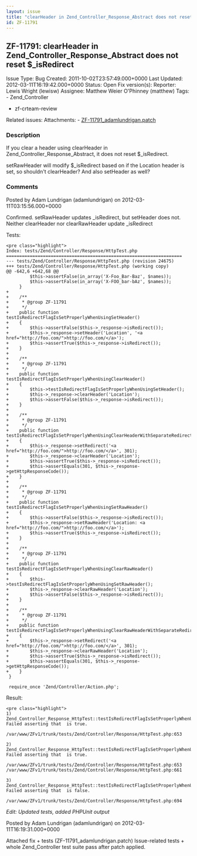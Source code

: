 ```yaml
---
layout: issue
title: "clearHeader in Zend_Controller_Response_Abstract does not reset $_isRedirect"
id: ZF-11791
---
```


ZF-11791: clearHeader in Zend\_Controller\_Response\_Abstract does not reset $\_isRedirect
------------------------------------------------------------------------------------------

 Issue Type: Bug Created: 2011-10-02T23:57:49.000+0000 Last Updated: 2012-03-11T16:19:42.000+0000 Status: Open Fix version(s): 
 Reporter:  Lewis Wright (lewisw)  Assignee:  Matthew Weier O'Phinney (matthew)  Tags: - Zend\_Controller
- zf-crteam-review
 
 Related issues: 
 Attachments: - [ZF-11791\_adamlundrigan.patch](/issues/secure/attachment/14959/ZF-11791_adamlundrigan.patch)
 
### Description

If you clear a header using clearHeader in Zend\_Controller\_Response\_Abstract, it does not reset $\_isRedirect.

setRawHeader will modify $\_isRedirect based on if the Location header is set, so shouldn't clearHeader? And also setHeader as well?

 

 

### Comments

Posted by Adam Lundrigan (adamlundrigan) on 2012-03-11T03:15:56.000+0000

Confirmed. setRawHeader updates \_isRedirect, but setHeader does not. Neither clearHeader nor clearRawHeader update \_isRedirect

Tests:

 
    <pre class="highlight">
    Index: tests/Zend/Controller/Response/HttpTest.php
    ===================================================================
    --- tests/Zend/Controller/Response/HttpTest.php (revision 24675)
    +++ tests/Zend/Controller/Response/HttpTest.php (working copy)
    @@ -642,6 +642,68 @@
             $this->assertFalse(in_array('X-Foo_Bar-Baz', $names));
             $this->assertFalse(in_array('X-FOO_bar-bAz', $names));
         }
    +
    +    /**
    +     * @group ZF-11791
    +     */
    +    public function testIsRedirectFlagIsSetProperlyWhenUsingSetHeader()
    +    {
    +        $this->assertFalse($this->_response->isRedirect());
    +        $this->_response->setHeader('Location', '<a href="http://foo.com/">http://foo.com/</a>');
    +        $this->assertTrue($this->_response->isRedirect());
    +    }
    +
    +    /**
    +     * @group ZF-11791
    +     */
    +    public function testIsRedirectFlagIsSetProperlyWhenUsingClearHeader()
    +    {
    +        $this->testIsRedirectFlagIsSetProperlyWhenUsingSetHeader();
    +        $this->_response->clearHeader('Location');
    +        $this->assertFalse($this->_response->isRedirect());
    +    }
    +
    +    /**
    +     * @group ZF-11791
    +     */
    +    public function testIsRedirectFlagIsSetProperlyWhenUsingClearHeaderWithSeparateRedirectCode()
    +    {
    +        $this->_response->setRedirect('<a href="http://foo.com/">http://foo.com/</a>', 301);
    +        $this->_response->clearHeader('Location');
    +        $this->assertTrue($this->_response->isRedirect());
    +        $this->assertEquals(301, $this->_response->getHttpResponseCode());
    +    }
    +
    +    /**
    +     * @group ZF-11791
    +     */
    +    public function testIsRedirectFlagIsSetProperlyWhenUsingSetRawHeader()
    +    {
    +        $this->assertFalse($this->_response->isRedirect());
    +        $this->_response->setRawHeader('Location: <a href="http://foo.com/">http://foo.com/</a>');
    +        $this->assertTrue($this->_response->isRedirect());
    +    }
    +
    +    /**
    +     * @group ZF-11791
    +     */
    +    public function testIsRedirectFlagIsSetProperlyWhenUsingClearRawHeader()
    +    {
    +        $this->testIsRedirectFlagIsSetProperlyWhenUsingSetRawHeader();
    +        $this->_response->clearRawHeader('Location');
    +        $this->assertFalse($this->_response->isRedirect());
    +    }
    +
    +    /**
    +     * @group ZF-11791
    +     */
    +    public function testIsRedirectFlagIsSetProperlyWhenUsingClearRawHeaderWithSeparateRedirectCode()
    +    {
    +        $this->_response->setRedirect('<a href="http://foo.com/">http://foo.com/</a>', 301);
    +        $this->_response->clearRawHeader('Location');
    +        $this->assertTrue($this->_response->isRedirect());
    +        $this->assertEquals(301, $this->_response->getHttpResponseCode());
    +    }
     }
     
     require_once 'Zend/Controller/Action.php';


Result:

 
    <pre class="highlight">
    1) Zend_Controller_Response_HttpTest::testIsRedirectFlagIsSetProperlyWhenUsingSetHeader
    Failed asserting that  is true.
    
    /var/www/ZFv1/trunk/tests/Zend/Controller/Response/HttpTest.php:653
    
    2) Zend_Controller_Response_HttpTest::testIsRedirectFlagIsSetProperlyWhenUsingClearHeader
    Failed asserting that  is true.
    
    /var/www/ZFv1/trunk/tests/Zend/Controller/Response/HttpTest.php:653
    /var/www/ZFv1/trunk/tests/Zend/Controller/Response/HttpTest.php:661
    
    3) Zend_Controller_Response_HttpTest::testIsRedirectFlagIsSetProperlyWhenUsingClearRawHeader
    Failed asserting that  is false.
    
    /var/www/ZFv1/trunk/tests/Zend/Controller/Response/HttpTest.php:694


_Edit: Updated tests, added PHPUnit output_

 

 

Posted by Adam Lundrigan (adamlundrigan) on 2012-03-11T16:19:31.000+0000

Attached fix + tests (ZF-11791\_adamlundrigan.patch) Issue-related tests + whole Zend\_Controller test suite pass after patch applied.

 

 